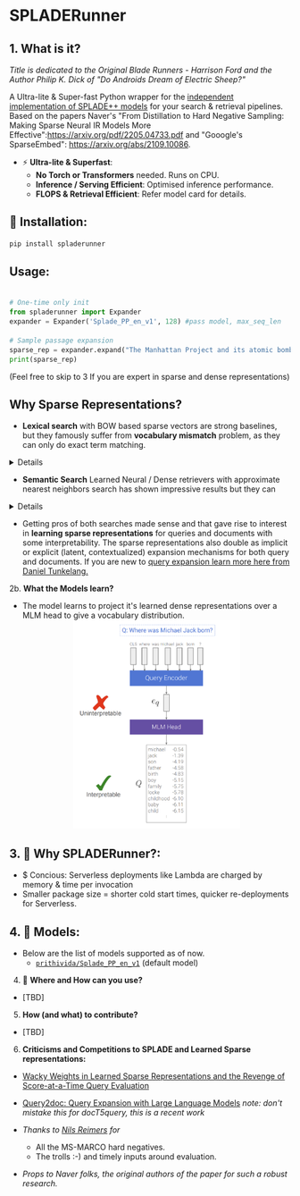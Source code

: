 # SPLADERunner

## 1. What is it?

*Title is dedicated to the Original Blade Runners - Harrison Ford and the Author  Philip K. Dick of "Do Androids Dream of Electric Sheep?"*

A Ultra-lite &amp; Super-fast Python wrapper for the [independent implementation of SPLADE++ models](https://huggingface.co/prithivida/Splade_PP_en_v1) for your search & retrieval pipelines. Based on the papers Naver's "From Distillation to Hard Negative Sampling: Making Sparse Neural IR Models More Effective":https://arxiv.org/pdf/2205.04733.pdf and "Gooogle's SparseEmbed": https://arxiv.org/abs/2109.10086.

- ⚡ **Ultra-lite & Superfast**: 
    - **No Torch or Transformers** needed. Runs on CPU.
    - **Inference / Serving Efficient**: Optimised inference performance.
    - **FLOPS & Retrieval Efficient**: Refer model card for details.

   
## 🚀 Installation:
```python 
pip install spladerunner
```

## Usage:
```python

# One-time only init
from spladerunner import Expander
expander = Expander('Splade_PP_en_v1', 128) #pass model, max_seq_len

# Sample passage expansion
sparse_rep = expander.expand("The Manhattan Project and its atomic bomb helped bring an end to World War II. Its legacy of peaceful uses of atomic energy continues to have an impact on history and science.")
print(sparse_rep)

```

(Feel free to skip to 3 If you are expert in sparse and dense representations)

## Why Sparse Representations? 


    
- **Lexical search** with BOW based sparse vectors are strong baselines, but they famously suffer from **vocabulary mismatch** problem, as they can only do exact term matching. 

<details>
    
Pros

    ✅ Efficient and Cheap.
    ✅ No need to fine-tune models.
    ✅️ Interpretable.
    ✅️ Exact Term Matches.

Cons

    ❌ Vocabulary mismatch (Need to remember exact terms)

</details>


- **Semantic Search** Learned Neural /  Dense retrievers with approximate nearest neighbors search has shown impressive results but they can
  
<details>
    
Pros

    ✅ Search how humans innately think.
    ✅ When finetuned beats sparse by long way.
    ✅ Easily works with Multiple modals.

Cons

    ❌ Suffers token amnesia (misses term matching), 
    ❌ Resource intensive (both index & retreival), 
    ❌ Famously hard to interpret.
    ❌ Needs fine-tuning for OOD data.

</details>

- Getting pros of both searches made sense and that gave rise to interest in **learning sparse representations** for queries and documents with some interpretability. The sparse representations also double as implicit or explicit (latent, contextualized) expansion mechanisms for both query and documents. If you are new to [query expansion learn more here from Daniel Tunkelang.](https://queryunderstanding.com/query-expansion-2d68d47cf9c8)



2b. **What the Models learn?**
- The model learns to project it's learned dense representations over a MLM head to give a vocabulary distribution.
  <center><img src="./images/vocproj.png" width=300/></center>

## 3. 💸 **Why SPLADERunner?**:
- $ Concious: Serverless deployments like Lambda are charged by memory & time per invocation
- Smaller package size = shorter cold start times, quicker re-deployments for Serverless.
    
## 4. 🎯 **Models**:
- Below are the list of models supported as of now.
    * [`prithivida/Splade_PP_en_v1`](https://huggingface.co/prithivida/Splade_PP_en_v1) (default model)

4. 💸 **Where and How can you use?**
- [TBD]

5. **How (and what) to contribute?**
- [TBD]

6. **Criticisms and Competitions to SPLADE and Learned Sparse representations:**

- [Wacky Weights in Learned Sparse Representations and the Revenge of Score-at-a-Time Query Evaluation](https://arxiv.org/pdf/2110.11540.pdf)
- [Query2doc: Query Expansion with Large Language Models](https://arxiv.org/pdf/2303.07678.pdf) 
*note: don't mistake this for docT5query, this is a recent work*


- *Thanks to [Nils Reimers](https://www.linkedin.com/in/reimersnils/) for*
    - All the MS-MARCO hard negatives.
    - The trolls :-) and timely inputs around evaluation.
- *Props to Naver folks, the original authors of the paper for such a robust research.*

